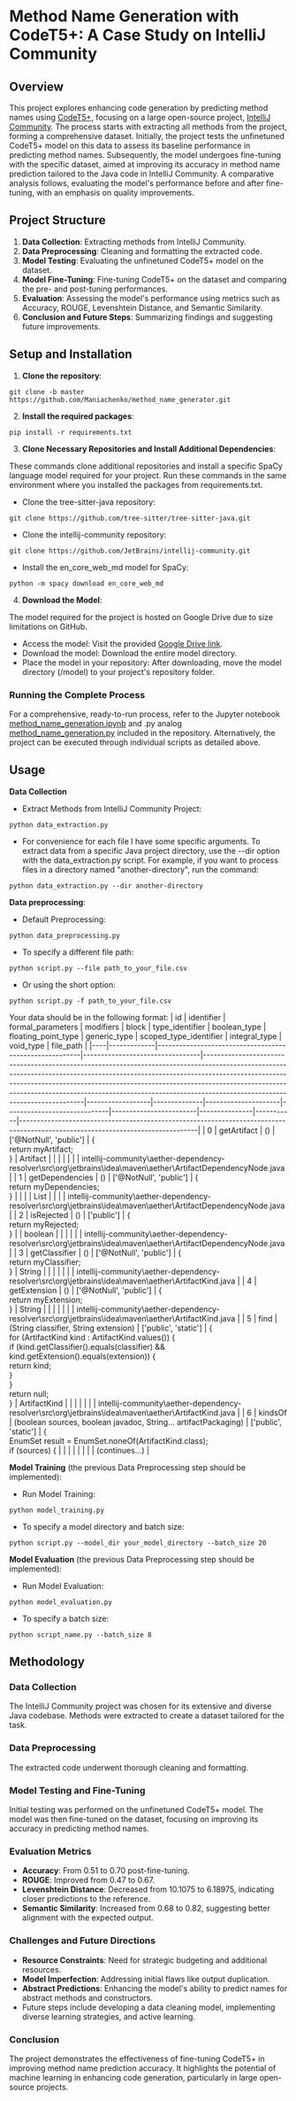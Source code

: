 # Method Name Generation with CodeT5+: A Case Study on IntelliJ Community

## Overview
This project explores enhancing code generation by predicting method names using [CodeT5+](https://huggingface.co/models?sort=downloads&search=codet5p), focusing on a large open-source project, [IntelliJ Community](https://github.com/JetBrains/intellij-community). The process starts with extracting all methods from the project, forming a comprehensive dataset. Initially, the project tests the unfinetuned CodeT5+ model on this data to assess its baseline performance in predicting method names. Subsequently, the model undergoes fine-tuning with the specific dataset, aimed at improving its accuracy in method name prediction tailored to the Java code in IntelliJ Community. A comparative analysis follows, evaluating the model's performance before and after fine-tuning, with an emphasis on quality improvements.

## Project Structure
1. **Data Collection**: Extracting methods from IntelliJ Community.
2. **Data Preprocessing**: Cleaning and formatting the extracted code.
3. **Model Testing**: Evaluating the unfinetuned CodeT5+ model on the dataset.
4. **Model Fine-Tuning**: Fine-tuning CodeT5+ on the dataset and comparing the pre- and post-tuning performances.
5. **Evaluation**: Assessing the model's performance using metrics such as Accuracy, ROUGE, Levenshtein Distance, and Semantic Similarity.
6. **Conclusion and Future Steps**: Summarizing findings and suggesting future improvements.

## Setup and Installation
1. **Clone the repository**:
```
git clone -b master https://github.com/Maniachenko/method_name_generator.git
```
2. **Install the required packages**:
```
pip install -r requirements.txt
```
3. **Clone Necessary Repositories and Install Additional Dependencies**:

These commands clone additional repositories and install a specific SpaCy language model required for your project. Run these commands in the same environment where you installed the packages from requirements.txt.
* Clone the tree-sitter-java repository:
```
git clone https://github.com/tree-sitter/tree-sitter-java.git
```
* Clone the intellij-community repository:
```
git clone https://github.com/JetBrains/intellij-community.git
```
* Install the en_core_web_md model for SpaCy:
```
python -m spacy download en_core_web_md
```
4. **Download the Model**:

The model required for the project is hosted on Google Drive due to size limitations on GitHub.

* Access the model: Visit the provided [Google Drive link](https://drive.google.com/drive/folders/11q4dsYC9TvM5wrebtqW9HndFXas7mlZ4?usp=sharing).
* Download the model: Download the entire model directory.
* Place the model in your repository: After downloading, move the model directory (/model) to your project's repository folder.

### Running the Complete Process
For a comprehensive, ready-to-run process, refer to the Jupyter notebook [method_name_generation.ipynb](https://github.com/Maniachenko/method_name_generator/blob/master/method_name_generation.ipynb) and .py analog [method_name_generation.py](https://github.com/Maniachenko/method_name_generator/blob/master/method_name_generation.py) included in the repository. Alternatively, the project can be executed through individual scripts as detailed above.

 ## Usage
**Data Collection** 
* Extract Methods from IntelliJ Community Project:
```
python data_extraction.py
```
* For convenience for each file I have some specific arguments. To extract data from a specific Java project directory, use the --dir option with the data_extraction.py script. For example, if you want to process files in a directory named "another-directory", run the command:
```
python data_extraction.py --dir another-directory
```
**Data preprocessing**:
* Default Preprocessing:
```
python data_preprocessing.py
```
* To specify a different file path:
```
python script.py --file path_to_your_file.csv
```
* Or using the short option:

```
python script.py -f path_to_your_file.csv
```

Your data should be in the following format:
| id | identifier  | formal_parameters                                      | modifiers                       | block                                                                                                                                                                                                                                                                                                                                                             | type_identifier  | boolean_type | floating_point_type | generic_type               | scoped_type_identifier | integral_type | void_type | file_path                                                                                                                       |
|----|-------------|--------------------------------------------------------|---------------------------------|--------------------------------------------------------------------------------------------------------------------------------------------------------------------------------------------------------------------------------------------------------------------------------------------------------------------------------------------------------------------|------------------|--------------|---------------------|-----------------------------|------------------------|---------------|-----------|--------------------------------------------------------------------------------------------------------------------------------|
| 0  | getArtifact | ()                                                     | ['@NotNull', 'public']          | {<br>    return myArtifact;<br>}                                                                                                                                                                                                                                                                                                                                   | Artifact         |              |                     |                           |                        |               |           | intellij-community\aether-dependency-resolver\src\org\jetbrains\idea\maven\aether\ArtifactDependencyNode.java                |
| 1  | getDependencies | ()                                                 | ['@NotNull', 'public']          | {<br>    return myDependencies;<br>}                                                                                                                                                                                                                                                                                                                              |                  |              |                     | List<ArtifactDependencyNode> |                        |               |           | intellij-community\aether-dependency-resolver\src\org\jetbrains\idea\maven\aether\ArtifactDependencyNode.java                |
| 2  | isRejected  | ()                                                     | ['public']                      | {<br>    return myRejected;<br>}                                                                                                                                                                                                                                                                                                                                  |                  | boolean      |                     |                           |                        |               |           | intellij-community\aether-dependency-resolver\src\org\jetbrains\idea\maven\aether\ArtifactDependencyNode.java                |
| 3  | getClassifier | ()                                                   | ['@NotNull', 'public']          | {<br>    return myClassifier;<br>}                                                                                                                                                                                                                                                                                                                                | String           |              |                     |                           |                        |               |           | intellij-community\aether-dependency-resolver\src\org\jetbrains\idea\maven\aether\ArtifactKind.java                          |
| 4  | getExtension | ()                                                    | ['@NotNull', 'public']          | {<br>    return myExtension;<br>}                                                                                                                                                                                                                                                                                                                                 | String           |              |                     |                           |                        |               |           | intellij-community\aether-dependency-resolver\src\org\jetbrains\idea\maven\aether\ArtifactKind.java                          |
| 5  | find        | (String classifier, String extension)                  | ['public', 'static']            | {<br>    for (ArtifactKind kind : ArtifactKind.values()) {<br>      if (kind.getClassifier().equals(classifier) && kind.getExtension().equals(extension)) {<br>        return kind;<br>      }<br>    }<br>    return null;<br>  }                                                                                                                                    | ArtifactKind     |              |                     |                           |                        |               |           | intellij-community\aether-dependency-resolver\src\org\jetbrains\idea\maven\aether\ArtifactKind.java                          |
| 6  | kindsOf     | (boolean sources, boolean javadoc, String... artifactPackaging) | ['public', 'static']            | {<br>    EnumSet<ArtifactKind> result = EnumSet.noneOf(ArtifactKind.class);<br>    if (sources) {                                                                                                                                                                                                                                                                |                  |              |                     |                           |                        |               |           | (continues...)                                                                                                                 |

 
**Model Training** (the previous Data Preprocessing step should be implemented):
* Run Model Training:
```
python model_training.py
```
* To specify a model directory and batch size:
```
python script.py --model_dir your_model_directory --batch_size 20
```

**Model Evaluation** (the previous Data Preprocessing step should be implemented):
* Run Model Evaluation:
```
python model_evaluation.py
```
* To specify a batch size:
```
python script_name.py --batch_size 8
```

## Methodology
### Data Collection
The IntelliJ Community project was chosen for its extensive and diverse Java codebase.
Methods were extracted to create a dataset tailored for the task.

### Data Preprocessing
The extracted code underwent thorough cleaning and formatting.

### Model Testing and Fine-Tuning
Initial testing was performed on the unfinetuned CodeT5+ model.
The model was then fine-tuned on the dataset, focusing on improving its accuracy in predicting method names.
### Evaluation Metrics
* **Accuracy**: From 0.51 to 0.70 post-fine-tuning.
* **ROUGE**: Improved from 0.47 to 0.67.
* **Levenshtein Distance**: Decreased from 10.1075 to 6.18975, indicating closer predictions to the reference.
* **Semantic Similarity**: Increased from 0.68 to 0.82, suggesting better alignment with the expected output.
### Challenges and Future Directions
* **Resource Constraints**: Need for strategic budgeting and additional resources.
* **Model Imperfection**: Addressing initial flaws like output duplication.
* **Abstract Predictions**: Enhancing the model's ability to predict names for abstract methods and constructors.
* Future steps include developing a data cleaning model, implementing diverse learning strategies, and active learning.
### Conclusion
The project demonstrates the effectiveness of fine-tuning CodeT5+ in improving method name prediction accuracy. It highlights the potential of machine learning in enhancing code generation, particularly in large open-source projects.

